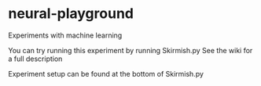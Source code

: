 # neural-playground
Experiments with machine learning

You can try running this experiment by running Skirmish.py
See the wiki for a full description

Experiment setup can be found at the bottom of Skirmish.py


